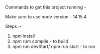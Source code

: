 Commands to get this project running  - 

Make sure to use node version - 14.15.4

Steps :-

1. npm install
2. npm rum compile - to build
3. npm run devStart/ npm run start - to run
